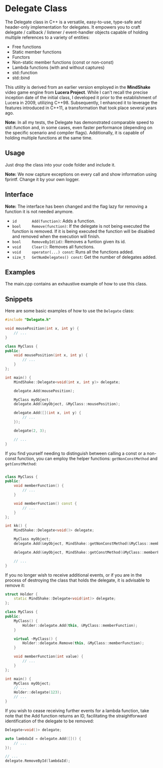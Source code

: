 # Delegate Class

The Delegate class in C++ is a versatile, easy-to-use, type-safe and header-only implementation for delegates. It empowers you to craft delegate / callback / listener / event-handler objects capable of holding multiple references to a variety of entities:

- Free functions
- Static member functions
- Functors
- Non-static member functions (const or non-const)
- Lambda functions (with and without captures)
- std::function
- std::bind

This utility is derived from an earlier version employed in the **MindShake** video game engine from **Lucera Project**. While I can't recall the precise inception date of the initial class, I developed it prior to the establishment of Lucera in 2009, utilizing C++98. Subsequently, I enhanced it to leverage the features introduced in C++11, a transformation that took place several years ago.

**Note:** In all my tests, the Delegate has demonstrated comparable speed to std::function and, in some cases, even faster performance (depending on the specific scenario and compiler flags). Additionally, it is capable of holding multiple functions at the same time.

## Usage

Just drop the class into your code folder and include it.

**Note:** We now capture exceptions on every call and show information using fprintf. Change it by your own logger.

## Interface

**Note:** The interface has been changed and the flag lazy for removing a function it is not needed anymore.

 - `id       Add(function)`: Adds a function.
 - `bool     Remove(function)`: If the delegate is not being executed the function is removed. If it is being executed the function will be disabled and removed when the execution will finish.
 - `bool     RemoveById(id)`: Removes a funtion given its id.
 - `void     Clear()`: Removes all functions.
 - `void     operator(...) const`: Runs all the functions added.
 - `size_t   GetNumDelegates() const`: Get the number of delegates added.

## Examples

The main.cpp contains an exhaustive example of how to use this class.

## Snippets

Here are some basic examples of how to use the `Delegate` class:

```cpp
#include "Delegate.h"

void mousePosition(int x, int y) {
    // ...
}

class MyClass {
public:
    void mousePosition(int x, int y) {
        // ...
    }
};

int main() {
    MindShake::Delegate<void(int x, int y)> delegate;

    delegate.Add(mousePosition);

    MyClass myObject;
    delegate.Add(&myObject, &MyClass::mousePosition);

    delegate.Add([](int x, int y) {
        // ...
    });

    delegate(2, 3);

    // ...
}
```

If you find yourself needing to distinguish between calling a const or a non-const function, you can employ the helper functions: `getNonConstMethod` and `getConstMethod`:

```cpp

class MyClass {
public:
    void memberFunction() {
        // ...
    }

    void memberFunction() const {
        // ...
    }
};

int kk() {
    MindShake::Delegate<void()> delegate;

    MyClass myObject;
    delegate.Add(&myObject, MindShake::getNonConstMethod(&MyClass::memberFunction));

    delegate.Add(&myObject, MindShake::getConstMethod(&MyClass::memberFunction));

    // ...
}

```

If you no longer wish to receive additional events, or if you are in the process of destroying the class that holds the delegate, it is advisable to remove it:

```cpp
struct Holder {
    static MindShake::Delegate<void(int)> delegate;
};

class MyClass {
public:
    MyClass() {
        Holder::delegate.Add(this, &MyClass::memberFunction);
    }

    virtual ~MyClass() {
        Holder::delegate.Remove(this, &MyClass::memberFunction);
    }

    void memberFunction(int value) {
        // ...
    }
};

int main() {
    MyClass myObject;
    // ...
    Holder::delegate(123);
    // ...
}
```

If you wish to cease receiving further events for a lambda function, take note that the Add function returns an ID, facilitating the straightforward identification of the delegate to be removed:

```cpp
Delegate<void()> delegate;

auto lambdaId = delegate.Add([]() {
    // ...
});

// ...
delegate.RemoveById(lambdaId);
```
